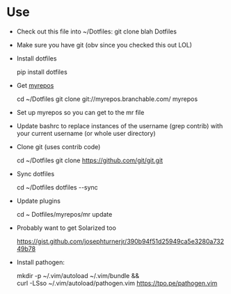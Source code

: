 # Use

  * Check out this file into ~/Dotfiles: git clone blah Dotfiles
  * Make sure you have git (obv since you checked this out LOL)
  * Install dotfiles
    
    pip install dotfiles

  * Get [myrepos](https://myrepos.branchable.com/)

    cd ~/Dotfiles
    git clone git://myrepos.branchable.com/ myrepos

  * Set up myrepos so you can get to the mr file
  * Update bashrc to replace instances of the username (grep contrib)
    with your current username (or whole user directory)

  * Clone git (uses contrib code)

    cd ~/Dotfiles
    git clone https://github.com/git/git.git
  * Sync dotfiles

    cd ~/Dotfiles
    dotfiles --sync

  * Update plugins

    cd ~
    Dotfiles/myrepos/mr update

  * Probably want to get Solarized too 

    https://gist.github.com/josephturnerjr/390b94f51d25949ca5e3280a73249b78

  * Install pathogen:

    mkdir -p ~/.vim/autoload ~/.vim/bundle && \
    curl -LSso ~/.vim/autoload/pathogen.vim https://tpo.pe/pathogen.vim
